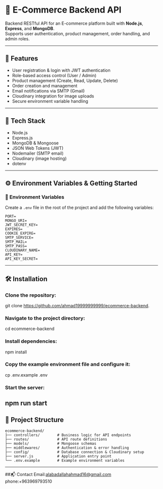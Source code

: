 # 🛒 E-Commerce Backend API

Backend RESTful API for an E-commerce platform built with **Node.js**, **Express**, and **MongoDB**.  
Supports user authentication, product management, order handling, and admin roles.

---

## 🚀 Features

- User registration & login with JWT authentication  
- Role-based access control (User / Admin)  
- Product management (Create, Read, Update, Delete)  
- Order creation and management  
- Email notifications via SMTP (Gmail)  
- Cloudinary integration for image uploads  
- Secure environment variable handling  

---

## 🧰 Tech Stack

- Node.js  
- Express.js  
- MongoDB & Mongoose  
- JSON Web Tokens (JWT)  
- Nodemailer (SMTP email)  
- Cloudinary (image hosting)  
- dotenv  

---

## ⚙️ Environment Variables & Getting Started

### 📄 Environment Variables

Create a `.env` file in the root of the project and add the following variables:
 ``` 
PORT=
MONGO_URI=
JWT_SECRET_KEY=
EXPIRES=
COOKIE_EXPIRE=
SMTP_SERVICE=
SMTP_MAIL=
SMTP_PASS=
CLOUDINARY_NAME=
API_KEY=
API_KEY_SECRET=
 ``` 
---
## 🛠️ Installation

### Clone the repository:
   
   git clone https://github.com/ahmad19999999999/ecommerce-backend.
   
### Navigate to the project directory:
   cd ecommerce-backend

### Install dependencies:
   npm install

### Copy the example environment file and configure it:
   cp .env.example .env

### Start the server:
   npm run start
---
## 📂 Project Structure
 ``` 
ecommerce-backend/
├── controllers/        # Business logic for API endpoints
├── routes/             # API route definitions
├── models/             # Mongoose schemas
├── middlewares/        # Authentication & error handling
├── config/             # Database connection & Cloudinary setup
├── server.js           # Application entry point
└── .env.example        # Example environment variables
 ``` 
---
##📬 Contact
  Email:alabadallahahmad16@gmail.com
  phone:+963969793510 






 
